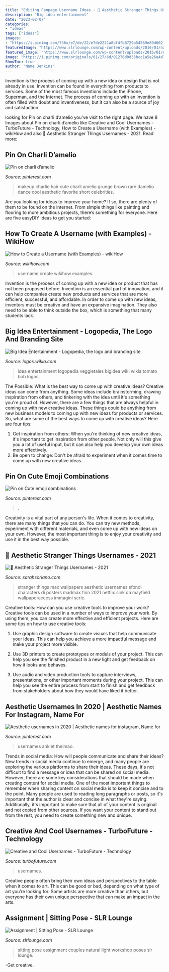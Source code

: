 ```yaml
---
title: "Editing Fanpage Username Ideas - 🖤 Aesthetic Stranger Things Usernames"
description: "Big idea entertainment"
date: "2023-02-07"
categories:
- "ideas"
tags: ["ideas"]
images:
- "https://i.pinimg.com/736x/e7/de/22/e7de2221a8bf4fb8729a54569e89d602.jpg"
featuredImage: "https://www.slrlounge.com/wp-content/uploads/2016/01/natural-light-couples-photography-more-poses.jpg"
featured_image: "https://www.slrlounge.com/wp-content/uploads/2016/01/natural-light-couples-photography-more-poses.jpg"
image: "https://i.pinimg.com/originals/01/27/6d/01276d0d33bcc1a5e26e4d75a2357f56.png"
ShowToc: true
author: "Name Jenkins"
---
```



Invention is the process of coming up with a new idea or design that is not already in use. Invention can be found in everything from products to services. Some of the most famous inventions include the iPhone, Superman, and the Internet. The process of coming up with an invention is often filled with doubt and inventiveness, but it can also be a source of joy and satisfaction.

	

		
looking for Pin on charli d’amelio you've visit to the right page. We have 8 Images about Pin on charli d’amelio like Creative and Cool Usernames - TurboFuture - Technology, How to Create a Username (with Examples) - wikiHow and also 🖤 Aesthetic Stranger Things Usernames - 2021. Read more:
		
    
## Pin On Charli D’amelio

<img loading=lazy src="https://i.pinimg.com/736x/26/a8/b1/26a8b1366a20c89b49e68f4e4236caa2.jpg" onerror="this.onerror=null;this.src='https://tse4.mm.bing.net/th?id=OIP.O3MMC4-g554nXJSGhz3eAQHaNS&amp;pid=15.1';" alt="Pin on charli d’amelio">

_Source: pinterest.com_

>makeup charlie hair cute charli amelio grunge brown rare damelio dance cool aesthetic favorite short celebrities. 

	

Are you looking for ideas to improve your home? If so, there are plenty of them to be found on the internet. From simple things like painting and flooring to more ambitious projects, there’s something for everyone. Here are five easyDIY ideas to get you started: 

    
## How To Create A Username (with Examples) - WikiHow

<img loading=lazy src="http://www.wikihow.com/images/e/ea/Create-a-Username-Step-10-Version-2.jpg" onerror="this.onerror=null;this.src='https://tse1.mm.bing.net/th?id=OIP.Na8mS8I_rNR-zICP182kdgHaFj&amp;pid=15.1';" alt="How to Create a Username (with Examples) - wikiHow">

_Source: wikihow.com_

>username create wikihow examples. 

	

Invention is the process of coming up with a new idea or product that has not been proposed before. Invention is an essential part of innovation, and it can help companies create new products and services that are more efficient, successful, and affordable. In order to come up with new ideas, inventors must be creative and have an expansive imagination. They also need to be able to think outside the box, which is something that many students lack.

    
## Big Idea Entertainment - Logopedia, The Logo And Branding Site

<img loading=lazy src="http://images3.wikia.nocookie.net/__cb20120302223308/logopedia/images/c/c5/Bigidea.jpg" onerror="this.onerror=null;this.src='https://tse2.mm.bing.net/th?id=OIP.HPXnhoARceqEGwiUKyBYMAHaFj&amp;pid=15.1';" alt="Big Idea Entertainment - Logopedia, the logo and branding site">

_Source: logos.wikia.com_

>idea entertainment logopedia veggietales bigidea wiki wikia tomato bob logos. 

	

The Possible: What is the best way to come up with creative ideas?
Creative ideas can come from anything. Some ideas include brainstorming, drawing inspiration from others, and tinkering with the idea until it's something you're proud of. However, there are a few things that are always helpful in coming up with new creative ideas. These things could be anything from new business models to coming up with new ideas for products or services. So, what are some of the best ways to come up with creative ideas? Here are four tips: 
1) Get inspiration from others: When you're thinking of new creative ideas, it's important to get inspiration from other people. Not only will this give you a lot of useful input, but it can also help you develop your own ideas more effectively. 
2) Be open to change: Don't be afraid to experiment when it comes time to come up with new creative ideas.

    
## Pin On Cute Emoji Combinations

<img loading=lazy src="https://i.pinimg.com/736x/61/9f/e5/619fe5e53be1ba285be0a5d6baa21522.jpg" onerror="this.onerror=null;this.src='https://tse4.mm.bing.net/th?id=OIP.g78jMACBeqfvjlga9-2VSAHaKJ&amp;pid=15.1';" alt="Pin on Cute emoji combinations">

_Source: pinterest.com_

>. 

	

Creativity is a vital part of any person's life. When it comes to creativity, there are many things that you can do. You can try new methods, experiment with different materials, and even come up with new ideas on your own. However, the most important thing is to enjoy your creativity and use it in the best way possible.

    
## 🖤 Aesthetic Stranger Things Usernames - 2021

<img loading=lazy src="https://i.pinimg.com/originals/01/27/6d/01276d0d33bcc1a5e26e4d75a2357f56.png" onerror="this.onerror=null;this.src='https://tse2.mm.bing.net/th?id=OIP.ASdtDTO8waXibk11ojV_VgHaKe&amp;pid=15.1';" alt="🖤 Aesthetic Stranger Things Usernames - 2021">

_Source: sarahsoriano.com_

>stranger things max wallpapers aesthetic usernames sfondi characters di posters madmax finn 2021 netflix sink da mayfield wallpaperaccess immagini serie. 

	

Creative tools: How can you use creative tools to improve your work?
Creative tools can be used in a number of ways to improve your work. By using them, you can create more effective and efficient projects. Here are some tips on how to use creative tools:
1. Use graphic design software to create visuals that help communicate your ideas. This can help you achieve a more impactful message and make your project more visible.

2. Use 3D printers to create prototypes or models of your project. This can help you see the finished product in a new light and get feedback on how it looks and behaves.

3. Use audio and video production tools to capture interviews, presentations, or other important moments during your project. This can help you see the entire process from start to finish and get feedback from stakeholders about how they would have liked it better.


    
## Aesthetic Usernames In 2020 | Aesthetic Names For Instagram, Name For

<img loading=lazy src="https://i.pinimg.com/736x/e7/de/22/e7de2221a8bf4fb8729a54569e89d602.jpg" onerror="this.onerror=null;this.src='https://tse1.mm.bing.net/th?id=OIP.W0mOsPIgL2euy32A-ptFBAHaEK&amp;pid=15.1';" alt="Aesthetic usernames in 2020 | Aesthetic names for instagram, Name for">

_Source: pinterest.com_

>usernames anklet thelmao. 

	

Trends in social media: How will people communicate and share their ideas?
New trends in social media continue to emerge, and many people are exploring the various platforms to share their ideas. These days, it's not difficult to find a message or idea that can be shared on social media. However, there are some key considerations that should be made when creating content for social media. 
One of the most important things to remember when sharing content on social media is to keep it concise and to the point. Many people are used to reading long paragraphs or posts, so it's important that the author is clear and concise in what they're saying. Additionally, it's important to make sure that all of your content is original and not copied from other sources. If you want your content to stand out from the rest, you need to create something new and unique.

    
## Creative And Cool Usernames - TurboFuture - Technology

<img loading=lazy src="https://images.saymedia-content.com/.image/c_limit%2Ccs_srgb%2Cfl_progressive%2Cq_auto:good%2Cw_700/MTc0MjM5NTE3NzI3Nzk1MDY4/username-ideas-creative-and-cool-username-suggestions.jpg" onerror="this.onerror=null;this.src='https://tse3.mm.bing.net/th?id=OIP.JVoAoltlIuQt1FkK6Z0hZAHaHa&amp;pid=15.1';" alt="Creative and Cool Usernames - TurboFuture - Technology">

_Source: turbofuture.com_

>usernames. 

	

Creative people often bring their own ideas and perspectives to the table when it comes to art. This can be good or bad, depending on what type of art you’re looking for. Some artists are more creative than others, but everyone has their own unique perspective that can make an impact in the arts.

    
## Assignment | Sitting Pose - SLR Lounge

<img loading=lazy src="https://www.slrlounge.com/wp-content/uploads/2016/01/natural-light-couples-photography-more-poses.jpg" onerror="this.onerror=null;this.src='https://tse3.mm.bing.net/th?id=OIP.r7-UzKIcE4jf6XG8F950CQHaE7&amp;pid=15.1';" alt="Assignment | Sitting Pose - SLR Lounge">

_Source: slrlounge.com_

>sitting pose assignment couples natural light workshop poses slr lounge. 

	

-Get creative.

